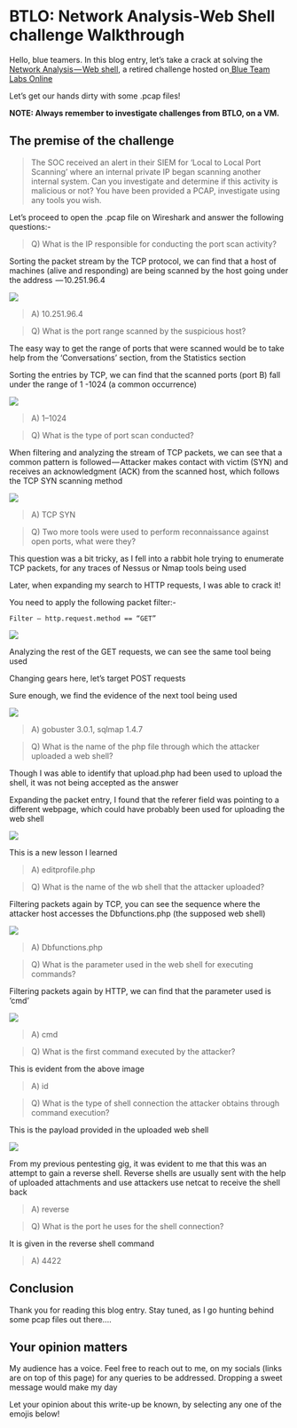 # BTLO: Network Analysis-Web Shell challenge Walkthrough

Hello, blue teamers. In this blog entry, let’s take a crack at solving the [Network Analysis — Web shell](https://blueteamlabs.online/home/challenge/12), a retired challenge hosted on[ Blue Team Labs Online](https://blueteamlabs.online/home)

Let’s get our hands dirty with some .pcap files!

**NOTE: Always remember to investigate challenges from BTLO, on a VM.**

## The premise of the challenge

> The SOC received an alert in their SIEM for ‘Local to Local Port Scanning’ where an internal private IP began scanning another internal system. Can you investigate and determine if this activity is malicious or not? You have been provided a PCAP, investigate using any tools you wish.

Let’s proceed to open the .pcap file on Wireshark and answer the following questions:-

> Q) What is the IP responsible for conducting the port scan activity?

Sorting the packet stream by the TCP protocol, we can find that a host of machines (alive and responding) are being scanned by the host going under the address  — 10.251.96.4

&#x20;                                        ![](https://cdn-images-1.medium.com/max/1000/1\*Vt47c7nN7tZFzPgxDCeMBQ.png)

> A) 10.251.96.4

> Q) What is the port range scanned by the suspicious host?

The easy way to get the range of ports that were scanned would be to take help from the ‘Conversations’ section, from the Statistics section

Sorting the entries by TCP, we can find that the scanned ports (port B) fall under the range of 1 -1024 (a common occurrence)

&#x20;                                          ![](https://cdn-images-1.medium.com/max/1000/1\*TQClGCYoC2EnanyhRkjaxg.png)

> A) 1–1024

> Q) What is the type of port scan conducted?

When filtering and analyzing the stream of TCP packets, we can see that a common pattern is followed — Attacker makes contact with victim (SYN) and receives an acknowledgment (ACK) from the scanned host, which follows the TCP SYN scanning method

&#x20;                                           ![](https://cdn-images-1.medium.com/max/1000/1\*RggpNeFHLXyDOQfaFru5pw.png)

> A) TCP SYN

> Q) Two more tools were used to perform reconnaissance against open ports, what were they?

This question was a bit tricky, as I fell into a rabbit hole trying to enumerate TCP packets, for any traces of Nessus or Nmap tools being used

Later, when expanding my search to HTTP requests, I was able to crack it!

You need to apply the following packet filter:-

```
Filter — http.request.method == “GET”
```

&#x20;                                            ![](https://cdn-images-1.medium.com/max/1000/1\*dgzWokgvbiviTFynaA6qTQ.png)

Analyzing the rest of the GET requests, we can see the same tool being used

Changing gears here, let’s target POST requests

Sure enough, we find the evidence of the next tool being used&#x20;

&#x20;                                        ![](https://cdn-images-1.medium.com/max/1000/1\*hpTp7I\_x9gs0SZGw7P1SsQ.png)

> A) gobuster 3.0.1, sqlmap 1.4.7

> Q) What is the name of the php file through which the attacker uploaded a web shell?

Though I was able to identify that upload.php had been used to upload the shell, it was not being accepted as the answer

Expanding the packet entry, I found that the referer field was pointing to a different webpage, which could have probably been used for uploading the web shell

&#x20;                                           ![](https://cdn-images-1.medium.com/max/1000/1\*07RkwkMCa80KXffwm1\_1Dg.png)

This is a new lesson I learned

> A) editprofile.php

> Q) What is the name of the wb shell that the attacker uploaded?

Filtering packets again by TCP, you can see the sequence where the attacker host accesses the Dbfunctions.php (the supposed web shell)

&#x20;                                         ![](https://cdn-images-1.medium.com/max/1000/1\*ee0FBJHg0CqR\_pY-UGFK\_w.png)

> A) Dbfunctions.php

> Q) What is the parameter used in the web shell for executing commands?

Filtering packets again by HTTP, we can find that the parameter used is ‘cmd’

&#x20;                                         ![](https://cdn-images-1.medium.com/max/1000/1\*C0vmrSbD6M7ynCCA1sb1-w.png)

> A) cmd

> Q) What is the first command executed by the attacker?&#x20;

This is evident from the above image

> A) id

> Q) What is the type of shell connection the attacker obtains through command execution?

This is the payload provided in the uploaded web shell&#x20;

&#x20;                                       ![](https://cdn-images-1.medium.com/max/1000/1\*UJ2b0p-aMoFd6YCXM7GKBg.png)

From my previous pentesting gig, it was evident to me that this was an attempt to gain a reverse shell. Reverse shells are usually sent with the help of uploaded attachments and use attackers use netcat to receive the shell back

> A) reverse

> Q) What is the port he uses for the shell connection?

It is given in the reverse shell command&#x20;

> A) 4422

## Conclusion

Thank you for reading this blog entry. Stay tuned, as I go hunting behind some pcap files out there....

## Your opinion matters

My audience has a voice. Feel free to reach out to me, on my socials (links are on top of this page) for any queries to be addressed. Dropping a sweet message would make my day

Let your opinion about this write-up be known, by selecting any one of the emojis below!
